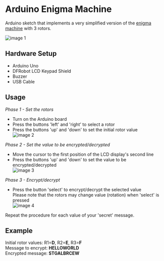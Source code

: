 # Arduino Enigma Machine

Arduino sketch that implements a very simplified version of the [enigma machine](https://en.wikipedia.org/wiki/Enigma_machine "Enigma Machine") with 3 rotors.

![image 1](images/enigma-machine-1.png) 

## Hardware Setup
* Arduino Uno 
* DFRobot LCD Keypad Shield
* Buzzer
* USB Cable

## Usage
*Phase 1 - Set the rotors*  
* Turn on the Arduino board
* Press the buttons 'left' and 'right' to select a rotor
* Press the buttons 'up' and 'down' to set the initial rotor value  
![image 2](images/enigma-machine-2.png)  

*Phase 2 - Set the value to be encrypted/decrypted*  
* Move the cursor to the first position of the LCD display's second line   
* Press the buttons 'up' and 'down' to set the value to be encrypted/decrypted  
![image 3](images/enigma-machine-3.png)  

*Phase 3 - Encrypt/decrypt*  
* Press the button 'select' to encrypt/decrypt the selected value  
  Please note that the rotors may change value (rotation) when 'select' is pressed  
![image 4](images/enigma-machine-4.png)  

Repeat the procedure for each value of your 'secret' message.  

## Example
Initial rotor values: R1=**D**, R2=**E**, R3=**F**  
Message to encrypt: **HELLOWORLD**  
Encrypted message: **STGALBRCEW**  
